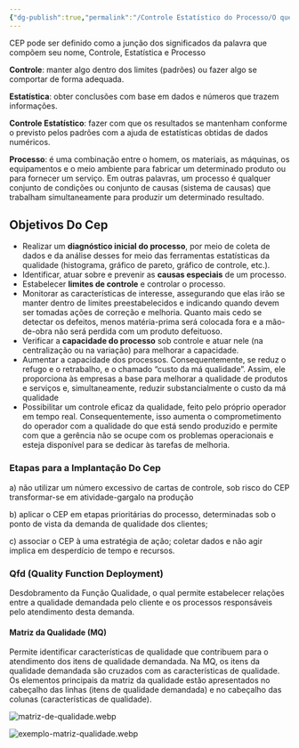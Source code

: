 ```yaml
---
{"dg-publish":true,"permalink":"/Controle Estatístico do Processo/O que é CEP/","created":"2025-05-21T08:07:41.747-03:00"}
---
```



CEP pode ser definido como a junção dos significados da palavra que compõem seu nome, Controle, Estatística e Processo

**Controle**: manter algo dentro dos limites (padrões) ou fazer algo se comportar de forma adequada.

**Estatística**: obter conclusões com base em dados e números que trazem informações.

**Controle Estatístico**: fazer com que os resultados se mantenham conforme o previsto pelos padrões com a ajuda de estatísticas obtidas de dados numéricos.

**Processo**: é uma combinação entre o homem, os materiais, as máquinas, os equipamentos e o meio ambiente para fabricar um determinado produto ou para fornecer um serviço. Em outras palavras, um processo é qualquer conjunto de condições ou conjunto de causas (sistema de causas) que trabalham simultaneamente para produzir um determinado resultado.

## Objetivos Do Cep

- Realizar um **diagnóstico inicial do processo**, por meio de coleta de dados e da análise desses for meio das ferramentas estatísticas da qualidade (histograma, gráfico de pareto, gráfico de controle, etc.).
- Identificar, atuar sobre e prevenir as **causas especiais** de um processo.
- Estabelecer **limites de controle** e controlar o processo.
- Monitorar as características de interesse, assegurando que elas irão se manter dentro de limites preestabelecidos e indicando quando devem ser tomadas ações de correção e melhoria. Quanto mais cedo se detectar os defeitos, menos matéria-prima será colocada fora e a mão-de-obra não será perdida com um produto defeituoso.
- Verificar a **capacidade do processo** sob controle e atuar nele (na centralização ou na variação) para melhorar a capacidade.
- Aumentar a capacidade dos processos. Consequentemente, se reduz o refugo e o retrabalho, e o chamado “custo da má qualidade”. Assim, ele proporciona às empresas a base para melhorar a qualidade de produtos e serviços e, simultaneamente, reduzir substancialmente o custo da má qualidade
- Possibilitar um controle eficaz da qualidade, feito pelo próprio operador em tempo real. Consequentemente, isso aumenta o comprometimento do operador com a qualidade do que está sendo produzido e permite com que a gerência não se ocupe com os problemas operacionais e esteja disponível para se dedicar às tarefas de melhoria.

### Etapas para a Implantação Do Cep

a) não utilizar um número excessivo de cartas de controle, sob risco do CEP transformar-se em atividade-gargalo na produção

b) aplicar o CEP em etapas prioritárias do processo, determinadas sob o ponto de vista da demanda de qualidade dos clientes;

c) associar o CEP à uma estratégia de ação; coletar dados e não agir implica em desperdício de tempo e recursos.

### Qfd (Quality Function Deployment)

Desdobramento da Função Qualidade, o qual permite estabelecer relações entre a qualidade demandada pelo cliente e os processos responsáveis pelo atendimento desta demanda.

#### Matriz da Qualidade (MQ)

Permite identificar características de qualidade que contribuem para o atendimento dos itens de qualidade demandada. Na MQ, os itens da qualidade demandada são cruzados com as características de qualidade. Os elementos principais da matriz da qualidade estão apresentados no cabeçalho das linhas (itens de qualidade demandada) e no cabeçalho das colunas (características de qualidade).

![matriz-de-qualidade.webp](/img/user/Controle%20Estat%C3%ADstico%20do%20Processo/_attachments/matriz-de-qualidade.webp)

![exemplo-matriz-qualidade.webp](/img/user/Controle%20Estat%C3%ADstico%20do%20Processo/_attachments/exemplo-matriz-qualidade.webp)
